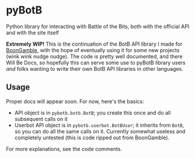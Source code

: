 # pyBotB

Python library for interacting with Battle of the Bits, both with the official API and with the site itself

**Extremely WIP!** This is the continuation of the BotB API library I made for [BoonGamble](https://github.com/knuxify/BoonGamble), with the hope of eventually using it for some new projects (wink wink nudge nudge). The code is pretty well documented, and there Will Be Docs, so hopefully this can serve some use to pyBotB library users *and* folks wanting to write their own BotB API libraries in other languages.

## Usage

Proper docs will appear soon. For now, here's the basics:

* API object is in `pybotb.botb.BotB`; you create this once and do all subsequent calls on it
* Userbot API object is in `pybotb.userbot.BotBUser`; it inherits from `BotB`, so you can do all the same calls on it. Currently somewhat useless and completely untested (this is code ripped out from BoonGamble).

For more explanations, see the code comments.
